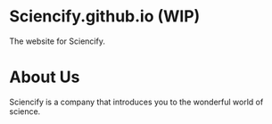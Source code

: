 # Sciencify.github.io (WIP)
The website for Sciencify.

# About Us
Sciencify is a company that introduces you to the wonderful world of science.
